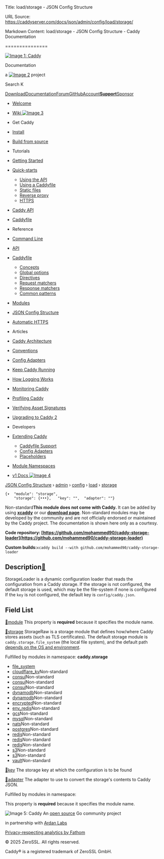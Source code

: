 Title: load/storage - JSON Config Structure

URL Source: https://caddyserver.com/docs/json/admin/config/load/storage/

Markdown Content:
load/storage - JSON Config Structure - Caddy Documentation

===============

[![Image 1: Caddy](https://caddyserver.com/old/resources/images/caddy-logo.svg)](https://caddyserver.com/)

Documentation

 a [![Image 2](https://caddyserver.com/old/resources/images/zerossl-logo.svg)](https://zerossl.com/) project 

Search K

[Download](https://caddyserver.com/download)[Documentation](https://caddyserver.com/docs/)[Forum](https://caddy.community/)[GitHub](https://github.com/caddyserver/caddy)[Account](https://caddyserver.com/account/)[**Support**](https://caddyserver.com/support)[Sponsor](https://caddyserver.com/sponsor)
*   [Welcome](https://caddyserver.com/docs/)
*   [Wiki ![Image 3](https://caddyserver.com/old/resources/images/external-link.svg)](https://caddy.community/c/wiki/13)
*   Get Caddy
*   [Install](https://caddyserver.com/docs/install)
*   [Build from source](https://caddyserver.com/docs/build)
*   Tutorials
*   [Getting Started](https://caddyserver.com/docs/getting-started)
*   [Quick-starts](https://caddyserver.com/docs/quick-starts)
    *   [Using the API](https://caddyserver.com/docs/quick-starts/api)
    *   [Using a Caddyfile](https://caddyserver.com/docs/quick-starts/caddyfile)
    *   [Static files](https://caddyserver.com/docs/quick-starts/static-files)
    *   [Reverse proxy](https://caddyserver.com/docs/quick-starts/reverse-proxy)
    *   [HTTPS](https://caddyserver.com/docs/quick-starts/https)

*   [Caddy API](https://caddyserver.com/docs/api-tutorial)
*   [Caddyfile](https://caddyserver.com/docs/caddyfile-tutorial)
*   Reference
*   [Command Line](https://caddyserver.com/docs/command-line)
*   [API](https://caddyserver.com/docs/api)
*   [Caddyfile](https://caddyserver.com/docs/caddyfile)
    *   [Concepts](https://caddyserver.com/docs/caddyfile/concepts)
    *   [Global options](https://caddyserver.com/docs/caddyfile/options)
    *   [Directives](https://caddyserver.com/docs/caddyfile/directives)
    *   [Request matchers](https://caddyserver.com/docs/caddyfile/matchers)
    *   [Response matchers](https://caddyserver.com/docs/caddyfile/response-matchers)
    *   [Common patterns](https://caddyserver.com/docs/caddyfile/patterns)

*   [Modules](https://caddyserver.com/docs/modules/)
*   [JSON Config Structure](https://caddyserver.com/docs/json/)
*   [Automatic HTTPS](https://caddyserver.com/docs/automatic-https)
*   Articles
*   [Caddy Architecture](https://caddyserver.com/docs/architecture)
*   [Conventions](https://caddyserver.com/docs/conventions)
*   [Config Adapters](https://caddyserver.com/docs/config-adapters)
*   [Keep Caddy Running](https://caddyserver.com/docs/running)
*   [How Logging Works](https://caddyserver.com/docs/logging)
*   [Monitoring Caddy](https://caddyserver.com/docs/metrics)
*   [Profiling Caddy](https://caddyserver.com/docs/profiling)
*   [Verifying Asset Signatures](https://caddyserver.com/docs/signature-verification)
*   [Upgrading to Caddy 2](https://caddyserver.com/docs/v2-upgrade)
*   Developers
*   [Extending Caddy](https://caddyserver.com/docs/extending-caddy)
    *   [Caddyfile Support](https://caddyserver.com/docs/extending-caddy/caddyfile)
    *   [Config Adapters](https://caddyserver.com/docs/extending-caddy/config-adapters)
    *   [Placeholders](https://caddyserver.com/docs/extending-caddy/placeholders)

*   [Module Namespaces](https://caddyserver.com/docs/extending-caddy/namespaces)

*   [v1 Docs ![Image 4](https://caddyserver.com/old/resources/images/external-link.svg)](https://caddyserver.com/caddy-v1-docs-archive.tar.gz)

[JSON Config Structure](https://caddyserver.com/docs/json/) › [admin](https://caddyserver.com/docs/json/admin/) › [config](https://caddyserver.com/docs/json/admin/config/) › [load](https://caddyserver.com/docs/json/admin/config/load/) › [storage](https://caddyserver.com/docs/json/admin/config/load/storage/)

```
{▾	"module": "storage",
	"storage": {•••},	"key": "",	"adapter": ""}
```

Non-standard**This module does not come with Caddy.** It can be added by using **[xcaddy](https://caddyserver.com/docs/build#xcaddy)** or our **[download page](https://caddyserver.com/download)**. Non-standard modules may be developed by the community and are not officially endorsed or maintained by the Caddy project. The documentation is shown here only as a courtesy. 

**Code repository: [https://github.com/mohammed90/caddy-storage-loader](https://github.com/mohammed90/caddy-storage-loader)**

**Custom builds:**`xcaddy build --with github.com/mohammed90/caddy-storage-loader`

Description[🔗](https://caddyserver.com/docs/json/admin/config/load/storage/#docs "Direct link")
------------------------------------------------------------------------------------------------

StorageLoader is a dynamic configuration loader that reads the configuration from a Caddy storage. If the storage is not configured, the default storage is used, which may be the file-system if none is configured If the `key` is not configured, the default key is `config/caddy.json`.

Field List
----------

[🔗](https://caddyserver.com/docs/json/admin/config/load/storage/#module)[module](https://caddyserver.com/docs/json/admin/config/load/storage/module/)
This property is **required** because it specifies the module name.

[🔗](https://caddyserver.com/docs/json/admin/config/load/storage/#storage)[storage](https://caddyserver.com/docs/json/admin/config/load/storage/storage/)
StorageRaw is a storage module that defines how/where Caddy stores assets (such as TLS certificates). The default storage module is `caddy.storage.file_system` (the local file system), and the default path [depends on the OS and environment](https://caddyserver.com/docs/conventions#data-directory).

Fulfilled by modules in namespace: **caddy.storage**

*   [file_system](https://caddyserver.com/docs/json/admin/config/load/storage/storage/file_system/)
*   [cloudflare_kv](https://caddyserver.com/docs/json/admin/config/load/storage/storage/cloudflare_kv/)Non-standard
*   [consul](https://caddyserver.com/docs/json/admin/config/load/storage/storage/consul/)Non-standard
*   [consul](https://caddyserver.com/docs/json/admin/config/load/storage/storage/consul/)Non-standard
*   [consul](https://caddyserver.com/docs/json/admin/config/load/storage/storage/consul/)Non-standard
*   [dynamodb](https://caddyserver.com/docs/json/admin/config/load/storage/storage/dynamodb/)Non-standard
*   [dynamodb](https://caddyserver.com/docs/json/admin/config/load/storage/storage/dynamodb/)Non-standard
*   [encrypted](https://caddyserver.com/docs/json/admin/config/load/storage/storage/encrypted/)Non-standard
*   [env_redis](https://caddyserver.com/docs/json/admin/config/load/storage/storage/env_redis/)Non-standard
*   [gcs](https://caddyserver.com/docs/json/admin/config/load/storage/storage/gcs/)Non-standard
*   [mysql](https://caddyserver.com/docs/json/admin/config/load/storage/storage/mysql/)Non-standard
*   [nats](https://caddyserver.com/docs/json/admin/config/load/storage/storage/nats/)Non-standard
*   [postgres](https://caddyserver.com/docs/json/admin/config/load/storage/storage/postgres/)Non-standard
*   [redis](https://caddyserver.com/docs/json/admin/config/load/storage/storage/redis/)Non-standard
*   [redis](https://caddyserver.com/docs/json/admin/config/load/storage/storage/redis/)Non-standard
*   [redis](https://caddyserver.com/docs/json/admin/config/load/storage/storage/redis/)Non-standard
*   [s3](https://caddyserver.com/docs/json/admin/config/load/storage/storage/s3/)Non-standard
*   [s3](https://caddyserver.com/docs/json/admin/config/load/storage/storage/s3/)Non-standard
*   [vault](https://caddyserver.com/docs/json/admin/config/load/storage/storage/vault/)Non-standard

[🔗](https://caddyserver.com/docs/json/admin/config/load/storage/#key)[key](https://caddyserver.com/docs/json/admin/config/load/storage/key/)
The storage key at which the configuration is to be found

[🔗](https://caddyserver.com/docs/json/admin/config/load/storage/#adapter)[adapter](https://caddyserver.com/docs/json/admin/config/load/storage/adapter/)
The adapter to use to convert the storage's contents to Caddy JSON.

Fulfilled by modules in namespace:

This property is **required** because it specifies the module name.

![Image 5: Caddy](https://caddyserver.com/old/resources/images/caddy-logo.svg) An [open source](https://github.com/caddyserver/caddy) Go community project 

 in partnership with [Ardan Labs](https://www.ardanlabs.com/)

[Privacy-respecting analytics by Fathom](https://usefathom.com/ref/AUKNWU)

 © 2025 ZeroSSL. All rights reserved. 

 Caddy® is a registered trademark of ZeroSSL GmbH.
